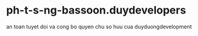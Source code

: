 # ph-t-s-ng-bassoon.duydevelopers
an toan tuyet doi va cong bo quyen chu so huu cua duyduongdevelopment
